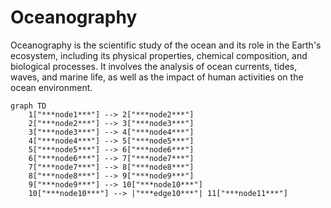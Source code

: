 
# Oceanography
Oceanography is the scientific study of the ocean and its role in the Earth's ecosystem, including its physical properties, chemical composition, and biological processes. It involves the analysis of ocean currents, tides, waves, and marine life, as well as the impact of human activities on the ocean environment.


```mermaid
graph TD
    1["***node1***"] --> 2["***node2***"]
    2["***node2***"] --> 3["***node3***"]
    3["***node3***"] --> 4["***node4***"]
    4["***node4***"] --> 5["***node5***"]
    5["***node5***"] --> 6["***node6***"]
    6["***node6***"] --> 7["***node7***"]
    7["***node7***"] --> 8["***node8***"]
    8["***node8***"] --> 9["***node9***"]
    9["***node9***"] --> 10["***node10***"]
    10["***node10***"] --> |"***edge10***"| 11["***node11***"]

```
            
            